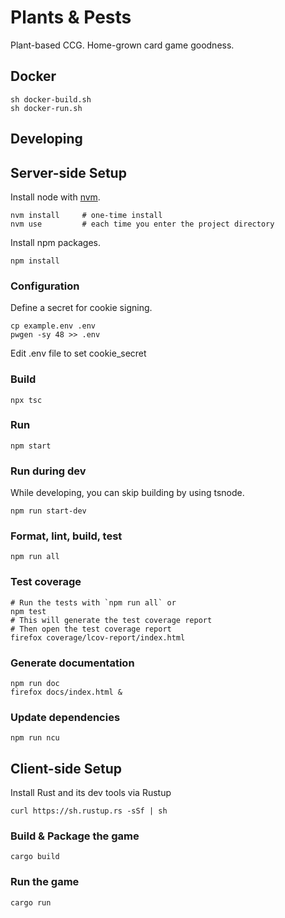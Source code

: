 Plants & Pests
==============

Plant-based CCG.
Home-grown card game goodness.


Docker
------

    sh docker-build.sh
    sh docker-run.sh


Developing
----------

## Server-side Setup ##

Install node with [nvm](https://github.com/nvm-sh/nvm).

    nvm install     # one-time install
    nvm use         # each time you enter the project directory

Install npm packages.

    npm install


### Configuration ###

Define a secret for cookie signing.

    cp example.env .env
    pwgen -sy 48 >> .env

Edit .env file to set cookie_secret


### Build ###

    npx tsc


### Run ###

    npm start


### Run during dev ###

While developing, you can skip building by using tsnode.

    npm run start-dev


### Format, lint, build, test ###

    npm run all


### Test coverage ###

    # Run the tests with `npm run all` or
    npm test
    # This will generate the test coverage report
    # Then open the test coverage report
    firefox coverage/lcov-report/index.html


### Generate documentation ###

    npm run doc
    firefox docs/index.html &


### Update dependencies ###

    npm run ncu


## Client-side Setup ##

Install Rust and its dev tools via Rustup

    curl https://sh.rustup.rs -sSf | sh


### Build & Package the game ###
    
    cargo build


### Run the game ###

    cargo run
